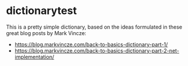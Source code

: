 # dictionarytest

This is a pretty simple dictionary, based on the ideas formulated in these great blog posts by Mark Vincze:

- https://blog.markvincze.com/back-to-basics-dictionary-part-1/
- https://blog.markvincze.com/back-to-basics-dictionary-part-2-net-implementation/
